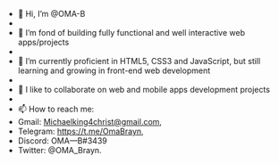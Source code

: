 - 👋 Hi, I’m @OMA-B
- 
- 👀 I’m fond of building fully functional and well interactive web apps/projects
- 
- 🌱 I’m currently proficient in HTML5, CSS3 and JavaScript, but still learning and growing in front-end web development
- 
- 💞️ I like to collaborate on web and mobile apps development projects
- 
- 📫 How to reach me: 
- Gmail: Michaelking4christ@gmail.com, 
- Telegram: https://t.me/OmaBrayn, 
- Discord: OMA—B#3439
- Twitter: @OMA_Brayn.

<!---
OMA-B/OMA-B is a ✨ special ✨ repository because its `README.md` (this file) appears on your GitHub profile.
You can click the Preview link to take a look at your changes.
--->
